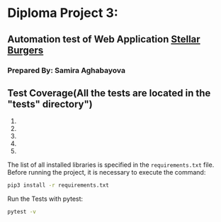 # Diploma Project 3:
## Automation test of Web Application [Stellar Burgers](https://stellarburgers.nomoreparties.site/)
### Prepared By: Samira Aghabayova


## Test Coverage(All the tests are located in the "tests" directory")


1. 
2. 
3. 
4. 
5. 




The list of all installed libraries is specified in the `requirements.txt` file.  
Before running the project, it is necessary to execute the command:

```bash
pip3 install -r requirements.txt
```
Run the Tests with pytest:
```bash
pytest -v
```